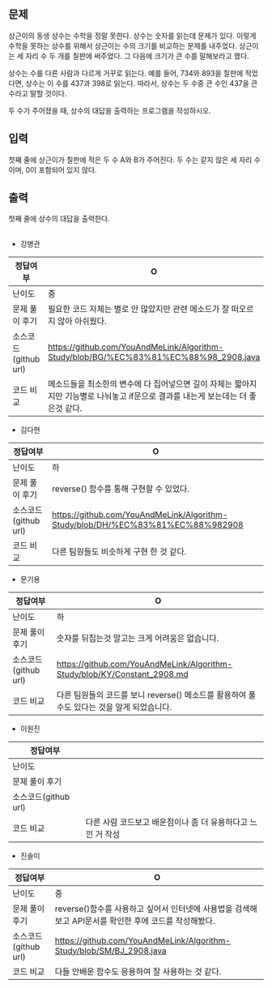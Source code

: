 ## 문제

상근이의 동생 상수는 수학을 정말 못한다. 상수는 숫자를 읽는데 문제가 있다. 이렇게 수학을 못하는 상수를 위해서 상근이는 수의 크기를 비교하는 문제를 내주었다. 상근이는 세 자리 수 두 개를 칠판에 써주었다. 그 다음에 크기가 큰 수를 말해보라고 했다.

상수는 수를 다른 사람과 다르게 거꾸로 읽는다. 예를 들어, 734와 893을 칠판에 적었다면, 상수는 이 수를 437과 398로 읽는다. 따라서, 상수는 두 수중 큰 수인 437을 큰 수라고 말할 것이다.

두 수가 주어졌을 때, 상수의 대답을 출력하는 프로그램을 작성하시오.

## 입력

첫째 줄에 상근이가 칠판에 적은 두 수 A와 B가 주어진다. 두 수는 같지 않은 세 자리 수이며, 0이 포함되어 있지 않다.

## 출력

첫째 줄에 상수의 대답을 출력한다.

## 

- 강병관

| 정답여부 | O |
| --- | --- |
| 난이도 | 중 |
| 문제 풀이 후기 | 필요한 코드 자체는 별로 안 많았지만 관련 메소드가 잘 떠오르지 않아 아쉬웠다. |
| 소스코드(github url) | https://github.com/YouAndMeLink/Algorithm-Study/blob/BG/%EC%83%81%EC%88%98_2908.java |
| 코드 비교 | 메소드들을 최소한의 변수에 다 집어넣으면 길이 자체는 짧아지지만 기능별로 나눠놓고 if문으로 결과를 내는게 보는데는 더 좋은것 같다. |
- 김다현

| 정답여부 | O |
| --- | --- |
| 난이도 | 하 |
| 문제 풀이 후기 | reverse() 함수를 통해 구현할 수 있었다. |
| 소스코드(github url) | https://github.com/YouAndMeLink/Algorithm-Study/blob/DH/%EC%83%81%EC%88%982908 |
| 코드 비교 | 다른 팀원들도 비슷하게 구현 한 것 같다. |
- 문기용

| 정답여부 | O |
| --- | --- |
| 난이도 | 하 |
| 문제 풀이 후기 | 숫자를 뒤집는것 말고는 크게 어려움은 없습니다. |
| 소스코드(github url) | https://github.com/YouAndMeLink/Algorithm-Study/blob/KY/Constant_2908.md |
| 코드 비교 | 다른 팀원들의 코드를 보니 reverse() 메소드를 활용하여 풀수도 있다는 것을 알게 되었습니다.|
- 이원진

| 정답여부 |  |
| --- | --- |
| 난이도 |  |
| 문제 풀이 후기 |  |
| 소스코드(github url) |  |
| 코드 비교 | 다른 사람 코드보고 배운점이나 좀 더 유용하다고 느낀 거 작성 |
- 진솔미

| 정답여부 | O |
| --- | --- |
| 난이도 | 중 |
| 문제 풀이 후기 | reverse()함수를 사용하고 싶어서 인터넷에 사용법을 검색해보고 API문서를 확인한 후에 코드를 작성해봤다. |
| 소스코드(github url) | https://github.com/YouAndMeLink/Algorithm-Study/blob/SM/BJ_2908.java |
| 코드 비교 | 다들 안배운 함수도 응용하여 잘 사용하는 것 같다. |
